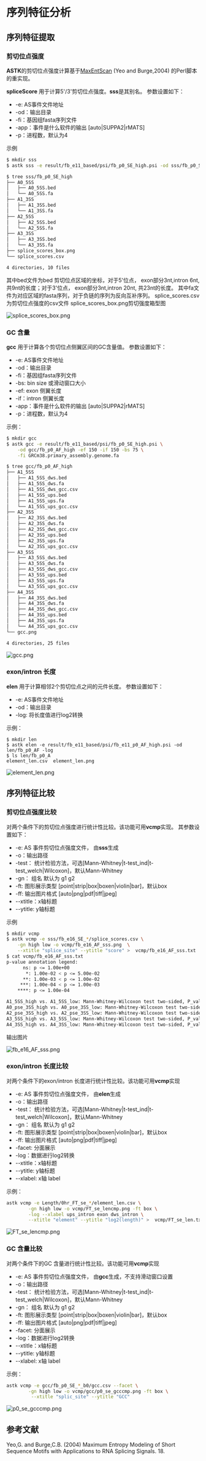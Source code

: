 # 序列特征分析

## 序列特征提取

### 剪切位点强度

**ASTK**的剪切位点强度计算基于[MaxEntScan](http://hollywood.mit.edu/burgelab/maxent/download/fordownload/) (Yeo and Burge,2004) 的Perl脚本的重实现。

**spliceScore** 用于计算5'/3'剪切位点强度。**sss**是其别名。
参数设置如下：

* -e: AS事件文件地址
* -od：输出目录
* -fi：基因组fasta序列文件
* -app：事件是什么软件的输出 [auto|SUPPA2|rMATS]
* -p：进程数，默认为4

示例

```bash
$ mkdir sss
$ astk sss -e result/fb_e11_based/psi/fb_p0_SE_high.psi -od sss/fb_p0_SE_high -fi GRCm38.primary_assembly.genome.fa

$ tree sss/fb_p0_SE_high
├── A0_5SS
│   ├── A0_5SS.bed
│   └── A0_5SS.fa
├── A1_3SS
│   ├── A1_3SS.bed
│   └── A1_3SS.fa
├── A2_5SS
│   ├── A2_5SS.bed
│   └── A2_5SS.fa
├── A3_3SS
│   ├── A3_3SS.bed
│   └── A3_3SS.fa
├── splice_scores_box.png
└── splice_scores.csv

4 directories, 10 files
```

其中bed文件为bed 剪切位点区域的坐标，对于5'位点， exon部分3nt,intron 6nt, 共9nt的长度；对于3'位点， exon部分3nt,intron 20nt, 共23nt的长度。
其中fa文件为对应区域的fasta序列，对于负链的序列为反向互补序列。
splice_scores.csv 为剪切位点强度的csv文件
splice_scores_box.png剪切强度箱型图

<img src='static/img/splice_scores_box.png' alt="splice_scores_box.png"></img>

### GC 含量

**gcc** 用于计算各个剪切位点侧翼区间的GC含量值。
参数设置如下：

* -e: AS事件文件地址
* -od：输出目录
* -fi：基因组fasta序列文件
* -bs: bin size 或滑动窗口大小
* -ef: exon 侧翼长度
* -if：intron 侧翼长度
* -app：事件是什么软件的输出 [auto|SUPPA2|rMATS]
* -p：进程数，默认为4

示例：

```bash
$ mkdir gcc
$ astk gcc -e result/fb_e11_based/psi/fb_p0_SE_high.psi \
    -od gcc/fb_p0_AF_high -ef 150 -if 150 -bs 75 \
    -fi GRCm38.primary_assembly.genome.fa

$ tree gcc/fb_p0_AF_high
├── A1_5SS
│   ├── A1_5SS_dws.bed
│   ├── A1_5SS_dws.fa
│   ├── A1_5SS_dws_gcc.csv
│   ├── A1_5SS_ups.bed
│   ├── A1_5SS_ups.fa
│   └── A1_5SS_ups_gcc.csv
├── A2_3SS
│   ├── A2_3SS_dws.bed
│   ├── A2_3SS_dws.fa
│   ├── A2_3SS_dws_gcc.csv
│   ├── A2_3SS_ups.bed
│   ├── A2_3SS_ups.fa
│   └── A2_3SS_ups_gcc.csv
├── A3_5SS
│   ├── A3_5SS_dws.bed
│   ├── A3_5SS_dws.fa
│   ├── A3_5SS_dws_gcc.csv
│   ├── A3_5SS_ups.bed
│   ├── A3_5SS_ups.fa
│   └── A3_5SS_ups_gcc.csv
├── A4_3SS
│   ├── A4_3SS_dws.bed
│   ├── A4_3SS_dws.fa
│   ├── A4_3SS_dws_gcc.csv
│   ├── A4_3SS_ups.bed
│   ├── A4_3SS_ups.fa
│   └── A4_3SS_ups_gcc.csv
└── gcc.png

4 directories, 25 files  
```
<img src='static/img/gcc.png' alt="gcc.png"></img>

### exon/intron 长度

**elen** 用于计算相邻2个剪切位点之间的元件长度。
参数设置如下：

* -e: AS事件文件地址
* -od：输出目录
* -log: 将长度值进行log2转换

示例：

```basdh
$ mkdir len
$ astk elen -e result/fb_e11_based/psi/fb_e11_p0_AF_high.psi -od len/fb_p0_AF -log
$ ls len/fb_p0_A
element_len.csv  element_len.png
```

<img src='static/img/element_len.png' alt="element_len.png"></img>

## 序列特征比较

### 剪切位点强度比较

对两个条件下的剪切位点强度进行统计性比较。该功能可用**vcmp**实现。
其参数设置如下：

- -e: AS 事件剪切位点强度文件， 由**sss**生成
- -o：输出路径
- -test： 统计检验方法，可选[Mann-Whitney|t-test_ind|t-test_welch|Wilcoxon]，默认Mann-Whitney
- -gn： 组名 默认为 g1 g2
- -ft: 图形展示类型 [point|strip|box|boxen|violin|bar]，默认box
- -ff: 输出图片格式 [auto|png|pdf|tiff|jpeg]
- --xtitle：x轴标题
- --ytitle: y轴标题

示例

```bash
$ mkdir vcmp
$ astk vcmp -e sss/fb_e16_SE_*/splice_scores.csv \
    -gn high low -o vcmp/fb_e16_AF_sss.png  \
    --xtitle "splice_site" --ytitle "score" >  vcmp/fb_e16_AF_sss.txt
$ cat vcmp/fb_e16_AF_sss.txt   
p-value annotation legend:
      ns: p <= 1.00e+00
       *: 1.00e-02 < p <= 5.00e-02
      **: 1.00e-03 < p <= 1.00e-02
     ***: 1.00e-04 < p <= 1.00e-03
    ****: p <= 1.00e-04

A1_5SS_high vs. A1_5SS_low: Mann-Whitney-Wilcoxon test two-sided, P_val:1.243e-17 U_stat=6.122e+06
A0_pse_3SS_high vs. A0_pse_3SS_low: Mann-Whitney-Wilcoxon test two-sided, P_val:9.558e-01 U_stat=5.453e+06
A2_pse_3SS_high vs. A2_pse_3SS_low: Mann-Whitney-Wilcoxon test two-sided, P_val:3.981e-01 U_stat=5.515e+06
A3_5SS_high vs. A3_5SS_low: Mann-Whitney-Wilcoxon test two-sided, P_val:2.394e-26 U_stat=4.611e+06
A4_3SS_high vs. A4_3SS_low: Mann-Whitney-Wilcoxon test two-sided, P_val:4.759e-01 U_stat=5.392e+06
```

输出图片

<img src='static/img/fb_e16_AF_sss.png' alt="fb_e16_AF_sss.png"></img>

### exon/intron 长度比较

对两个条件下的exon/intron 长度进行统计性比较。该功能可用**vcmp**实现

- -e: AS 事件剪切位点强度文件， 由**elen**生成
- -o：输出路径
- -test： 统计检验方法，可选[Mann-Whitney|t-test_ind|t-test_welch|Wilcoxon]，默认Mann-Whitney
- -gn： 组名 默认为 g1 g2
- -ft: 图形展示类型 [point|strip|box|boxen|violin|bar]，默认box
- -ff: 输出图片格式 [auto|png|pdf|tiff|jpeg]
- -facet: 分面展示
- -log：数据进行log2转换
- --xtitle：x轴标题
- --ytitle: y轴标题
- --xlabel: x轴 label

示例：

```bash
astk vcmp -e Length/0hr_FT_se_*/element_len.csv \
        -gn high low -o vcmp/FT_se_lencmp.png -ft box \
        -log --xlabel ups_intron exon dws_intron \
        --xtitle "element" --ytitle "log2(length)" >  vcmp/FT_se_len.txt
```

<img src='static/img/FT_se_lencmp.png' alt="FT_se_lencmp.png"></img>

### GC 含量比较

对两个条件下的GC 含量进行统计性比较。该功能可用**vcmp**实现

- -e: AS 事件剪切位点强度文件， 由**gcc**生成，不支持滑动窗口设置
- -o：输出路径
- -test： 统计检验方法，可选[Mann-Whitney|t-test_ind|t-test_welch|Wilcoxon]，默认Mann-Whitney
- -gn： 组名 默认为 g1 g2
- -ft: 图形展示类型 [point|strip|box|boxen|violin|bar]，默认box
- -ff: 输出图片格式 [auto|png|pdf|tiff|jpeg]
- -facet: 分面展示
- -log：数据进行log2转换
- --xtitle：x轴标题
- --ytitle: y轴标题
- --xlabel: x轴 label

示例：

```bash
astk vcmp -e gcc/fb_p0_SE_*_b0/gcc.csv --facet \
        -gn high low -o vcmp/gcc/p0_se_gcccmp.png -ft box \
         --xtitle "splic_site" --ytitle "GCC" 
```

<img src='static/img/p0_se_gcccmp.png' alt="p0_se_gcccmp.png"></img>

<h2>参考文献</h2>
<p>
Yeo,G. and Burge,C.B. (2004) Maximum Entropy Modeling of Short Sequence Motifs with Applications to RNA Splicing Signals. 18.
</p>
